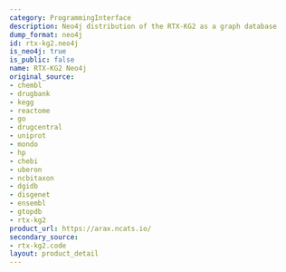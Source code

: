 ```yaml
---
category: ProgrammingInterface
description: Neo4j distribution of the RTX-KG2 as a graph database
dump_format: neo4j
id: rtx-kg2.neo4j
is_neo4j: true
is_public: false
name: RTX-KG2 Neo4j
original_source:
- chembl
- drugbank
- kegg
- reactome
- go
- drugcentral
- uniprot
- mondo
- hp
- chebi
- uberon
- ncbitaxon
- dgidb
- disgenet
- ensembl
- gtopdb
- rtx-kg2
product_url: https://arax.ncats.io/
secondary_source:
- rtx-kg2.code
layout: product_detail
---
```

